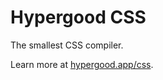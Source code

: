 # Hypergood CSS

The smallest CSS compiler.

Learn more at [hypergood.app/css](https://hypergood.app/css).
